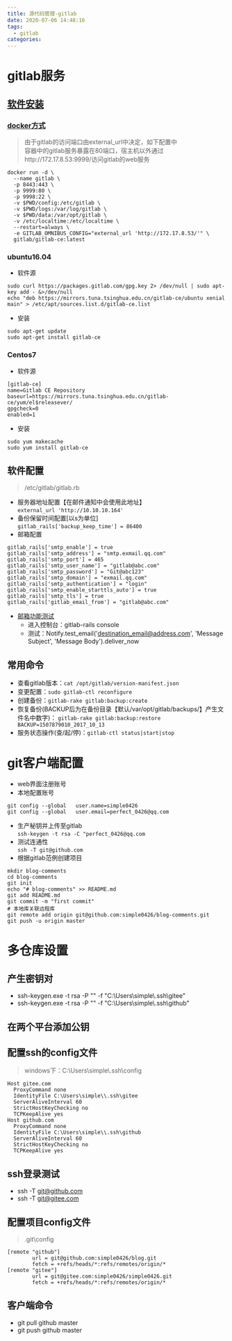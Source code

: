 ```yaml
---
title: 源代码管理-gitlab
date: 2020-07-06 14:48:16
tags:
  - gitlab
categories:
---
```

# gitlab服务
## [软件安装][gitlab-repo]
### [docker方式](https://docs.gitlab.com/omnibus/docker/)
>由于gitlab的访问端口由external_url中决定，如下配置中  
>容器中的gitlab服务暴露在80端口，宿主机以外通过http://172.17.8.53:9999/访问gitlab的web服务

```
docker run -d \
  --name gitlab \
  -p 8443:443 \
  -p 9999:80 \
  -p 9998:22 \
  -v $PWD/config:/etc/gitlab \
  -v $PWD/logs:/var/log/gitlab \
  -v $PWD/data:/var/opt/gitlab \
  -v /etc/localtime:/etc/localtime \
  --restart=always \
  -e GITLAB_OMNIBUS_CONFIG="external_url 'http://172.17.8.53/'" \
  gitlab/gitlab-ce:latest
```
### ubuntu16.04
* 软件源

```
sudo curl https://packages.gitlab.com/gpg.key 2> /dev/null | sudo apt-key add - &>/dev/null
echo "deb https://mirrors.tuna.tsinghua.edu.cn/gitlab-ce/ubuntu xenial main" > /etc/apt/sources.list.d/gitlab-ce.list
```

* 安装

```
sudo apt-get update
sudo apt-get install gitlab-ce
```
### Centos7
* 软件源

```
[gitlab-ce]
name=Gitlab CE Repository
baseurl=https://mirrors.tuna.tsinghua.edu.cn/gitlab-ce/yum/el$releasever/
gpgcheck=0
enabled=1
```

* 安装

```
sudo yum makecache
sudo yum install gitlab-ce
```
## 软件配置
>/etc/gitlab/gitlab.rb

* 服务器地址配置【在邮件通知中会使用此地址】  
`external_url 'http://10.10.10.164'`
* 备份保留时间配置[以s为单位]  
`gitlab_rails['backup_keep_time'] = 86400`
* 邮箱配置

```
gitlab_rails['smtp_enable'] = true
gitlab_rails['smtp_address'] = "smtp.exmail.qq.com"
gitlab_rails['smtp_port'] = 465
gitlab_rails['smtp_user_name'] = "gitlab@abc.com"
gitlab_rails['smtp_password'] = "Git@abc123"
gitlab_rails['smtp_domain'] = "exmail.qq.com"
gitlab_rails['smtp_authentication'] = "login"
gitlab_rails['smtp_enable_starttls_auto'] = true
gitlab_rails['smtp_tls'] = true
gitlab_rails['gitlab_email_from'] = "gitlab@abc.com"
```

* [邮箱功能测试][gitlab-mail]
    - 进入控制台：gitlab-rails console
    - 测试：Notify.test_email('destination_email@address.com', 'Message Subject', 'Message Body').deliver_now

## 常用命令
* 查看gitlab版本：`cat /opt/gitlab/version-manifest.json` 
* 变更配置：`sudo gitlab-ctl reconfigure`
* 创建备份：`gitlab-rake gitlab:backup:create`
* 恢复备份(BACKUP后为在备份目录【默认/var/opt/gitlab/backups/】产生文件名中数字)：
`gitlab-rake gitlab:backup:restore BACKUP=1507879010_2017_10_13`
* 服务状态操作(查/起/停)：`gitlab-ctl status|start|stop`

# git客户端配置
* web界面注册账号
* 本地配置账号

```
git config --global   user.name=simple0426
git config --global   user.email=perfect_0426@qq.com
```

* 生产秘钥并上传至gitlab  
`ssh-keygen -t rsa -C "perfect_0426@qq.com`
* 测试连通性  
`ssh -T git@github.com`
* 根据gitlab范例创建项目  

```
mkdir blog-comments
cd blog-comments
git init
echo "# blog-comments" >> README.md
git add README.md
git commit -m "first commit"
# 本地库关联远程库
git remote add origin git@github.com:simple0426/blog-comments.git
git push -u origin master
```
# 多仓库设置
## 产生密钥对
* ssh-keygen.exe -t rsa -P "" -f "C:\Users\simple\\.ssh\gitee"
* ssh-keygen.exe -t rsa -P "" -f "C:\Users\simple\\.ssh\github"

## 在两个平台添加公钥
## 配置ssh的config文件
>windows下：C:\Users\simple\\.ssh\config

```
Host gitee.com
  ProxyCommand none
  IdentityFile C:\Users\simple\\.ssh\gitee
  ServerAliveInterval 60
  StrictHostKeyChecking no
  TCPKeepAlive yes
Host github.com
  ProxyCommand none
  IdentityFile C:\Users\simple\\.ssh\github
  ServerAliveInterval 60
  StrictHostKeyChecking no
  TCPKeepAlive yes
```
## ssh登录测试
* ssh -T git@github.com
* ssh -T git@gitee.com

## 配置项目config文件
>.git\config

```
[remote "github"]
        url = git@github.com:simple0426/blog.git
        fetch = +refs/heads/*:refs/remotes/origin/*
[remote "gitee"]
        url = git@gitee.com:simple0426/simple0426.git
        fetch = +refs/heads/*:refs/remotes/origin/*
```
## 客户端命令
* git pull github master
* git push github master

[gitlab-repo]: https://mirrors.tuna.tsinghua.edu.cn/help/gitlab-ce/
[gitlab-mail]: https://docs.gitlab.com/omnibus/settings/smtp.html#testing-the-smtp-configuration